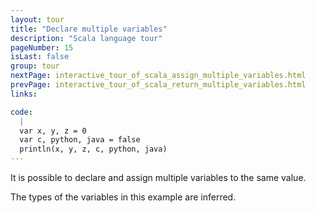 ```yaml
---
layout: tour
title: "Declare multiple variables"
description: "Scala language tour"
pageNumber: 15
isLast: false
group: tour
nextPage: interactive_tour_of_scala_assign_multiple_variables.html
prevPage: interactive_tour_of_scala_return_multiple_variables.html
links:

code:
  |
  var x, y, z = 0  
  var c, python, java = false  
  println(x, y, z, c, python, java)  
---
```


It is possible to declare and assign multiple variables to the same value.

The types of the variables in this example are inferred.